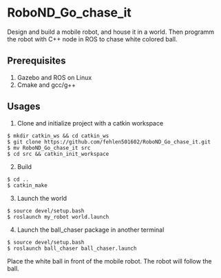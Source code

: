 # RoboND_Go_chase_it
Design and build a mobile robot, and house it in a world. Then programm the robot with C++ node in ROS to chase white colored ball.
## Prerequisites
 1. Gazebo and ROS on Linux
 2. Cmake and gcc/g++ 
## Usages
 1. Clone and initialize project with a catkin workspace
```
$ mkdir catkin_ws && cd catkin_ws
$ git clone https://github.com/fehlen501602/RoboND_Go_chase_it.git
$ mv RoboND_Go_chase_it src
$ cd src && catkin_init_workspace
``` 
 2. Build
```
$ cd ..
$ catkin_make
```
 3. Launch the world
```
$ source devel/setup.bash
$ roslaunch my_robot world.launch
```
 4. Launch the ball_chaser package in another terminal
```
$ source devel/setup.bash
$ roslaunch ball_chaser ball_chaser.launch
```
Place the white ball in front of the mobile robot. The robot will follow the ball.
